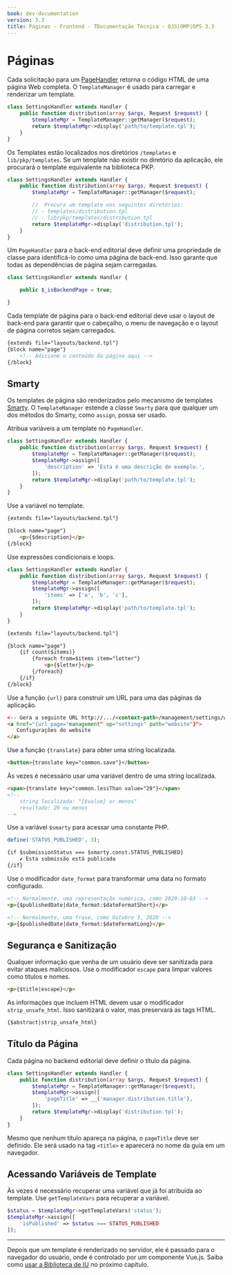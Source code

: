 ```yaml
---
book: dev-documentation
version: 3.3
title: Páginas - Frontend - TDocumentação Técnica - OJS|OMP|OPS 3.3
---
```


# Páginas

Cada solicitação para um [PageHandler](./architecture-handlers#page-handlers) retorna o código HTML de uma página Web completa. O `TemplateManager` é usado para carregar e renderizar um template.

```php
class SettingsHandler extends Handler {
    public function distribution(array $args, Request $request) {
        $templateMgr = TemplateManager::getManager($request);
        return $templateMgr->display('path/to/template.tpl');
    }
}
```

Os Templates estão localizados nos diretórios `/templates` e `lib/pkp/templates`. Se um template não existir no diretório da aplicação, ele procurará o template equivalente na biblioteca PKP.

```php
class SettingsHandler extends Handler {
    public function distribution(array $args, Request $request) {
        $templateMgr = TemplateManager::getManager($request);

        //  Procura um template nos seguintes diretórios:
        // - templates/distribution.tpl
        // - lib/pkp/templates/distribution.tpl
        return $templateMgr->display('distribution.tpl');
    }
}
```

Um `PageHandler` para o back-end editorial deve definir uma propriedade de classe para identificá-lo como uma página de back-end. Isso garante que todas as dependências de página sejam carregadas.


```php
class SettingsHandler extends Handler {

    public $_isBackendPage = true;

}
```

Cada template de página para o back-end editorial deve usar o layout de back-end para garantir que o cabeçalho, o menu de navegação e o layout de página corretos sejam carregados.

```html
{extends file="layouts/backend.tpl"}
{block name="page"}
    <!-- Adicione o conteúdo da página aqui -->
{/block}
```

## Smarty

Os templates de página são renderizados pelo mecanismo de templates [Smarty](https://www.smarty.net/). O `TemplateManager` estende a classe `Smarty` para que qualquer um dos métodos do Smarty, como `assign`, possa ser usado.

Atribua variáveis a um template no `PageHandler`.

```php
class SettingsHandler extends Handler {
    public function distribution(array $args, Request $request) {
        $templateMgr = TemplateManager::getManager($request);
        $templateMgr->assign([
            'description' => 'Esta é uma descrição de exemplo.',
        ]);
        return $templateMgr->display('path/to/template.tpl');
    }
}
```

Use a variável no template.

```html
{extends file="layouts/backend.tpl"}

{block name="page"}
    <p>{$description}</p>
{/block}
```

Use expressões condicionais e loops.

```php
class SettingsHandler extends Handler {
    public function distribution(array $args, Request $request) {
        $templateMgr = TemplateManager::getManager($request);
        $templateMgr->assign([
            'items' => ['a', 'b', 'c'],
        ]);
        return $templateMgr->display('path/to/template.tpl');
    }
}
```

```html
{extends file="layouts/backend.tpl"}

{block name="page"}
    {if count($items)}
        {foreach from=$items item="letter"}
            <p>{$letter}</p>
        {/foreach}
    {/if}
{/block}
```

Use a função `{url}` para construir um URL para uma das páginas da aplicação.

```html
<-- Gera a seguinte URL http://.../<context-path>/management/settings/website -->
<a href="{url page="management" op="settings" path="website"}">
   Configurações do website
</a>
```

Use a função `{translate}` para obter uma string localizada.

```html
<button>{translate key="common.save"}</button>
```

Às vezes é necessário usar uma variável dentro de uma string localizada.

```html
<span>{translate key="common.lessThan value="29"}</span>
<!--
    string localizada: "{$value} or menos"
    resultado: 29 ou menos
-->
```

Use a variável `$smarty` para acessar uma constante PHP.

```php
define('STATUS_PUBLISHED', 3);
```
```html
{if $submissionStatus === $smarty.const.STATUS_PUBLISHED}
    ✔ Esta submissão está publicada
{/if}
```

Use o modificador `date_format` para transformar uma data no formato configurado.

```html
<!-- Normalmente, uma representação numérica, como 2020-10-03 -->
<p>{$publishedDate|date_format:$dateFormatShort}</p>

<!-- Normalmente, uma frase, como Outobro 3, 2020 -->
<p>{$publishedDate|date_format:$dateFormatLong}</p>
```

## Segurança e Sanitização

Qualquer informação que venha de um usuário deve ser sanitizada para evitar ataques maliciosos. Use o modificador `escape` para limpar valores como títulos e nomes.

```html
<p>{$title|escape}</p>
```

As informações que incluem HTML devem usar o modificador `strip_unsafe_html`. Isso sanitizará o valor, mas preservará as tags HTML.

```html
{$abstract|strip_unsafe_html}
```

## Título da Página

Cada página no backend editorial deve definir o título da página.

```php
class SettingsHandler extends Handler {
    public function distribution(array $args, Request $request) {
        $templateMgr = TemplateManager::getManager($request);
        $templateMgr->assign([
            'pageTitle' => __('manager.distribution.title'),
        ]);
        return $templateMgr->display('distribution.tpl');
    }
}
```

Mesmo que nenhum título apareça na página, o `pageTitle` deve ser definido. Ele será usado na tag `<title>` e aparecerá no nome da guia em um navegador.

## Acessando Variáveis de Template

Às vezes é necessário recuperar uma variável que já foi atribuída ao template. Use `getTemplateVars` para recuperar a variável.

```php
$status = $templateMgr->getTemplateVars('status');
$templateMgr->assign([
    'isPublished' => $status === STATUS_PUBLISHED
]);
```

---

Depois que um template é renderizado no servidor, ele é passado para o navegador do usuário, onde é controlado por um componente Vue.js. Saiba como [usar a Biblioteca de IU](./frontend-ui-library) no próximo capítulo.
